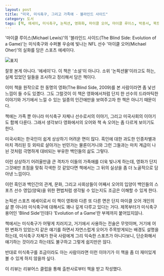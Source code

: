 ```yaml
---
layout: post
title: "미국, 미식축구, 그리고 가족애 - 블라인드 사이드"
category: 도서
tags: [책, 에세이, 미식축구, 논픽션, 영화화, 마이클 오어, 마이클 루이스, 박중서, 북트리거, 서평, 리뷰어스 클럽]
---
```


'마이클 루이스(Michael Lewis)'의
'블라인드 사이드(The Blind Side: Evolution of a Game)'는
미식축구와 수퍼볼 우승에 빛나는 NFL 선수 '마이클 오어(Michael Oher)'의 실화를 담은 스포츠 에세이다.

![표지](https://images2.imgbox.com/1a/22/rzaoxv4H_o.jpg)

잘못 본게 아니다.
'에세이'다.
이 책은 '소설'이 아니다.
소위 '논픽션물'이라고도 하는, 실제 있었던 일들을 조사하고 정리해서 담은 책이다.

이미 책을 원작으로 한 동명의 영화(The Blind Side, 2009)를 본 사람이라면 좀 낯선 느낌이 들 수도 있곘다.
그도 그럴것이 이 책은 영화에서처럼 단지 한 선수의 드라마틱한 이야기와
거기에서 느낄 수 있는 일종의 인간애만을 보여주고자 한 책은 아니기 때문이다.

책에는 가족 뿐 아니라 미식축구 자체나 선수로서의 이야기, 그리고 미국사회의 이야기도 함께 다룬다.
그래서 생각보다 영화에서의 오어와 책 속 오어는 좀 다르게 보이기도 한다.

미국사회는 한국인이 쉽게 상상하기 어려운 면이 많다.
흑인에 대한 과도한 인종차별과 마치 격리된 듯 외따로 살아가는 빈민가는 물론이거니와
그런 그들과는 마치 계급이 나뉜 것처럼 극명하게 대비되는 부유한 백인들의 삶도 그렇다.

이런 상상하기 어려울만큼 큰 격차가 이들의 가족애를 더욱 빛나게 하는데,
영화가 단지 그것에만 초점을 맞춰 각색한 것 같았다면
책에서는 그 뒤의 실상을 좀 더 노골적으로 담아낸 느낌이다.

이런 흑인과 백인간의 관계, 문화, 그리고 사회상들이
어째서 오어의 입양이 백인들의 스포츠 선수 영입(양육)을 위한 편법처럼 생각될 수 있는지도
조금은 이해할 수 있게 한다.

논픽션 스포츠 에세이로서 이 책이 영화와 다른 또 다른 면은
단지 마이클 오어 개인의 삶 뿐 아니라
미식축구에 대해서도 꽤나 깊게 다루고 있다는 거다.
제목부터가 미식축구 용어인 'Blind Side'인데다 'Evolution of a Game'란 부제까지 붙어있지않나.

책에서는 미식축구가 어떻게 치러지고,
거기에서 사용하는 전술은 무엇이며,
거기에 어떤 변화가 있었는지 같은 얘기를 하면서
자연스럽게 오어가 주목받게되는 배경도 설명을 하는데,
미식축구 자체가 한국 사람에게 그리 익숙한 스포츠가 아니다보니,
단순화해서 얘기하는 것이라고 하는데도 불구하고 그렇게 쉽지만은 않다.

반대로 미식축구를 조금이라도 아는 사람이라면
이런 이야기가 이 책을 좀 더 재미있게 볼 수 있게 하지 않을까 싶다.



<div class="im im-info">
이 리뷰는 리뷰어스 클럽을 통해 출판사로부터 책을 받고 작성했다.
</div>

